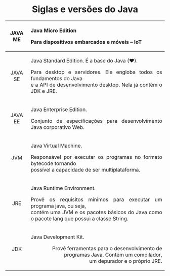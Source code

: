 <div align="center">

#  Siglas e versões do Java

| JAVA ME   | <p align="justify">Java Micro Edition</p><p align="justify">Para dispositivos embarcados e móveis – IoT</p> |
:-: | -----------:
JAVA SE | <p align="justify">Java Standard Edition. É a base do Java (❤).</p><p align="justify"> Para desktop e servidores. Ele engloba todos os fundamentos do Java</br>e a API de desenvolvimento desktop. Nela já contém o JDK e JRE.</p> |
JAVA EE | <p align="justify">Java Enterprise Edition.</p><p align="justify">Conjunto de especificações para desenvolvimento Java corporativo Web.</p> |
JVM | <p align="justify">Java Virtual Machine.</p><p align="justify">Responsável por executar os programas no formato bytecode tornando </br> possível a capacidade de ser multiplataforma.<p> |
JRE | <p align="justify">Java Runtime Environment.</p><p align="justify">Provê os requisitos mínimos para executar um programa java, ou seja, </br> contém uma JVM e os pacotes básicos do Java como o pacote lang que possui a classe String.</p> |
JDK | <p align="justify">Java Development Kit.</p><p>Provê ferramentas para o desenvolvimento de programas Java. Contém um compilador,</br>um depurador e o próprio JRE.</p> 

</div>
